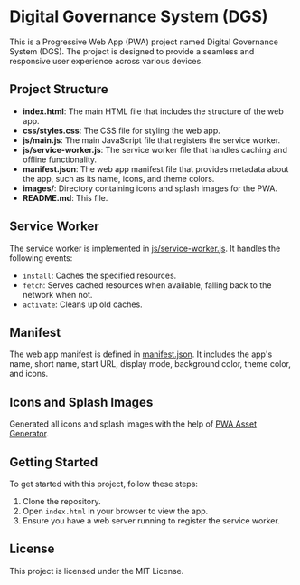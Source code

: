 # Digital Governance System (DGS)

This is a Progressive Web App (PWA) project named Digital Governance System (DGS). The project is designed to provide a seamless and responsive user experience across various devices.

## Project Structure

- **index.html**: The main HTML file that includes the structure of the web app.
- **css/styles.css**: The CSS file for styling the web app.
- **js/main.js**: The main JavaScript file that registers the service worker.
- **js/service-worker.js**: The service worker file that handles caching and offline functionality.
- **manifest.json**: The web app manifest file that provides metadata about the app, such as its name, icons, and theme colors.
- **images/**: Directory containing icons and splash images for the PWA.
- **README.md**: This file.

## Service Worker

The service worker is implemented in [js/service-worker.js](js/service-worker.js). It handles the following events:
- `install`: Caches the specified resources.
- `fetch`: Serves cached resources when available, falling back to the network when not.
- `activate`: Cleans up old caches.

## Manifest

The web app manifest is defined in [manifest.json](manifest.json). It includes the app's name, short name, start URL, display mode, background color, theme color, and icons.

## Icons and Splash Images

Generated all icons and splash images with the help of [PWA Asset Generator](https://github.com/elegantapp/pwa-asset-generator).

## Getting Started

To get started with this project, follow these steps:

1. Clone the repository.
2. Open `index.html` in your browser to view the app.
3. Ensure you have a web server running to register the service worker.

## License

This project is licensed under the MIT License.
